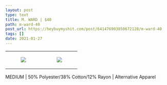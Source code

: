 ```yaml
---
layout: post
type: text
title: M. WARD | $40
path: m-ward-40
post_url: https://heybuymyshit.com/post/641476903850672128/m-ward-40
tags: []
date: 2021-01-27
---
```




<table style="width:100%;"><tr><td style="vertical-align:top;">
      <figure class="tmblr-full" data-orig-height="2048" data-orig-width="1365" data-orig-src="https://concertshirts.netlify.app/shirts/0170/0170-01.jpg"><img src="https://64.media.tumblr.com/d02805ca699ca4e53c2cde02df091f75/e681cd39199e22ee-b7/s540x810/0d002dbdc51a0b91f3fd4c6b69cebb6976d4b236.jpg" data-orig-height="2048" data-orig-width="1365" data-orig-src="https://concertshirts.netlify.app/shirts/0170/0170-01.jpg"/></figure></td>
    <td style="vertical-align:top;">
      <figure class="tmblr-full" data-orig-height="2048" data-orig-width="1365" data-orig-src="https://concertshirts.netlify.app/shirts/0170/0170-02.jpg"><img src="https://64.media.tumblr.com/179c955cc1315e356aef0b0bb3a66d4b/e681cd39199e22ee-17/s540x810/0cb2518ee8f391e8dead6d4c55907c6fd810c7a8.jpg" data-orig-height="2048" data-orig-width="1365" data-orig-src="https://concertshirts.netlify.app/shirts/0170/0170-02.jpg"/></figure></td>
  </tr></table><p>
  MEDIUM | 50% Polyester/38% Cotton/12% Rayon | Alternative Apparel
</p>
